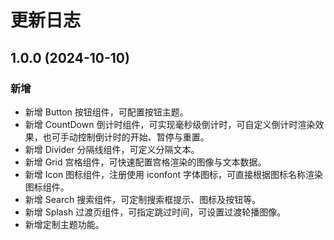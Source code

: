 # 更新日志

## 1.0.0 (2024-10-10)

### 新增

- 新增 Button 按钮组件，可配置按钮主题。
- 新增 CountDown 倒计时组件，可实现毫秒级倒计时，可自定义倒计时渲染效果，也可手动控制倒计时的开始、暂停与重置。
- 新增 Divider 分隔线组件，可定义分隔文本。
- 新增 Grid 宫格组件，可快速配置宫格渲染的图像与文本数据。
- 新增 Icon 图标组件，注册使用 iconfont 字体图标，可直接根据图标名称渲染图标组件。
- 新增 Search 搜索组件，可定制搜索框提示、图标及按钮等。
- 新增 Splash 过渡页组件，可指定跳过时间，可设置过渡轮播图像。
- 新增定制主题功能。